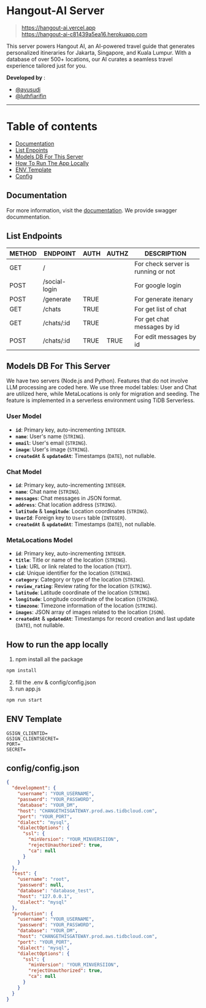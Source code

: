 # Hangout-AI Server

> https://hangout-ai.vercel.app  
> https://hangout-ai-c81439a5ea16.herokuapp.com

This server powers Hangout AI, an AI-powered travel guide that generates personalized itineraries for Jakarta, Singapore, and Kuala Lumpur. With a database of over 500+ locations, our AI curates a seamless travel experience tailored just for you.

**Developed by** :  
- [@ayusudi](https://www.linkedin.com/in/ayusudi/)
- [@luthfiarifin](https://www.linkedin.com/in/luthfiarifin/)

---

# Table of contents
- [Documentation](#documentation)
- [List Enpoints ](#list-enpoints)
- [Models DB For This Server](#models-db-for-this-server)
- [How To Run The App Locally ](#how-to-run-the-app-locally)
- [ENV Template](#env-template)
- [Config](#configconfigjson)

## Documentation
For more information, visit the [documentation](https://hangout-ai-c81439a5ea16.herokuapp.com/docs). We provide swagger docummentation.

## List Endpoints 

| METHOD | ENDPOINT | AUTH | AUTHZ | DESCRIPTION |
| --- | --- | --- | --- | --- |
| GET | / | | | For check server is running or not |
| POST | /social-login | | | For google login | 
| POST | /generate | TRUE | | For generate itenary |
| GET | /chats | TRUE | | For get list of chat |
| GET | /chats/:id | TRUE | | For get chat messages by id |
| POST | /chats/:id | TRUE | TRUE | For edit messages by id |


## Models DB For This Server 

We have two servers (Node.js and Python). Features that do not involve LLM processing are coded here. We use three model tables: User and Chat are utilized here, while MetaLocations is only for migration and seeding. The feature is implemented in a serverless environment using TiDB Serverless. 


### User Model

- **`id`**: Primary key, auto-incrementing `INTEGER`.
- **`name`**: User's name (`STRING`).
- **`email`**: User's email (`STRING`).
- **`image`**: User's image (`STRING`).
- **`createdAt`** & **`updatedAt`**: Timestamps (`DATE`), not nullable.

### Chat Model

- **`id`**: Primary key, auto-incrementing `INTEGER`.
- **`name`**: Chat name (`STRING`).
- **`messages`**: Chat messages in JSON format.
- **`address`**: Chat location address (`STRING`).
- **`latitude`** & **`longitude`**: Location coordinates (`STRING`).
- **`UserId`**: Foreign key to `Users` table (`INTEGER`).
- **`createdAt`** & **`updatedAt`**: Timestamps (`DATE`), not nullable.

### MetaLocations Model 

- **`id`**: Primary key, auto-incrementing `INTEGER`.
- **`title`**: Title or name of the location (`STRING`).
- **`link`**: URL or link related to the location (`TEXT`).
- **`cid`**: Unique identifier for the location (`STRING`).
- **`category`**: Category or type of the location (`STRING`).
- **`review_rating`**: Review rating for the location (`STRING`).
- **`latitude`**: Latitude coordinate of the location (`STRING`).
- **`longitude`**: Longitude coordinate of the location (`STRING`).
- **`timezone`**: Timezone information of the location (`STRING`).
- **`images`**: JSON array of images related to the location (`JSON`).
- **`createdAt`** & **`updatedAt`**: Timestamps for record creation and last update (`DATE`), not nullable.

## How to run the app locally 
1. npm install all the package 
```bash
npm install 
```
2. fill the .env & config/config.json
3. run app.js 
```bash
npm run start
```

## ENV Template
```
GSIGN_CLIENTID=
GSIGN_CLIENTSECRET=
PORT=
SECRET=
```

## config/config.json
```json
{
  "development": {
    "username": "YOUR_USERNAME",
    "password": "YOUR_PASSWORD",
    "database": "YOUR_DM",
    "host": "CHANGETHISGATEWAY.prod.aws.tidbcloud.com",
    "port": "YOUR_PORT",
    "dialect": "mysql",
    "dialectOptions": {
      "ssl": {
        "minVersion": "YOUR_MINVERSIION",
        "rejectUnauthorized": true,
        "ca": null
      }
    }
  },
  "test": {
    "username": "root",
    "password": null,
    "database": "database_test",
    "host": "127.0.0.1",
    "dialect": "mysql"
  },
  "production": {
    "username": "YOUR_USERNAME",
    "password": "YOUR_PASSWORD",
    "database": "YOUR_DM",
    "host": "CHANGETHISGATEWAY.prod.aws.tidbcloud.com",
    "port": "YOUR_PORT",
    "dialect": "mysql",
    "dialectOptions": {
      "ssl": {
        "minVersion": "YOUR_MINVERSIION",
        "rejectUnauthorized": true,
        "ca": null
      }
    }
  }
}
```
